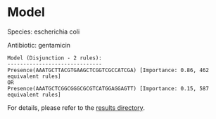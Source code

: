 
# Model

Species: escherichia coli

Antibiotic: gentamicin

```
Model (Disjunction - 2 rules):
------------------------------
Presence(AAATGCTTACGTGAAGCTCGGTCGCCATCGA) [Importance: 0.86, 462 equivalent rules]
OR
Presence(AAATGCTCGGCGGGCGCGTCATGGAGGAGTT) [Importance: 0.15, 587 equivalent rules]

```

For details, please refer to the [results directory](../../../../../results/scm_b/escherichia+coli/gentamicin/repeat_0/).

